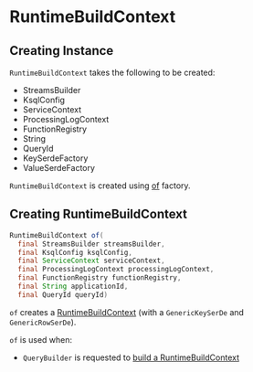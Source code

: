 # RuntimeBuildContext

## Creating Instance

`RuntimeBuildContext` takes the following to be created:

* <span id="streamsBuilder"> StreamsBuilder
* <span id="ksqlConfig"> KsqlConfig
* <span id="serviceContext"> ServiceContext
* <span id="processingLogContext"> ProcessingLogContext
* <span id="functionRegistry"> FunctionRegistry
* <span id="applicationId"> String
* <span id="queryId"> QueryId
* <span id="keySerdeFactory"> KeySerdeFactory
* <span id="valueSerdeFactory"> ValueSerdeFactory

`RuntimeBuildContext` is created using [of](#of) factory.

## <span id="of"> Creating RuntimeBuildContext

```java
RuntimeBuildContext of(
  final StreamsBuilder streamsBuilder,
  final KsqlConfig ksqlConfig,
  final ServiceContext serviceContext,
  final ProcessingLogContext processingLogContext,
  final FunctionRegistry functionRegistry,
  final String applicationId,
  final QueryId queryId)
```

`of` creates a [RuntimeBuildContext](#creating-instance) (with a `GenericKeySerDe` and `GenericRowSerDe`).

`of` is used when:

* `QueryBuilder` is requested to [build a RuntimeBuildContext](QueryBuilder.md#buildContext)
